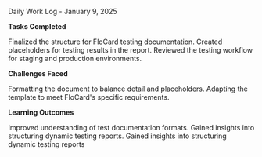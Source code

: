 Daily Work Log - January 9, 2025

**Tasks Completed**

Finalized the structure for FloCard testing documentation.
Created placeholders for testing results in the report.
Reviewed the testing workflow for staging and production environments.

**Challenges Faced**

Formatting the document to balance detail and placeholders.
Adapting the template to meet FloCard's specific requirements.

**Learning Outcomes**

Improved understanding of test documentation formats.
Gained insights into structuring dynamic testing reports.
Gained insights into structuring dynamic testing reports

